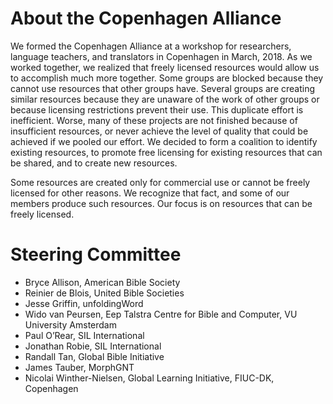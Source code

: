 # About the Copenhagen Alliance

We formed the Copenhagen Alliance at a workshop for researchers, language teachers, and translators in Copenhagen in March, 2018.  As we worked together, we realized that freely licensed resources would allow us to accomplish much more together. Some groups are blocked because they cannot use resources that other groups have. Several groups are creating similar resources because they are unaware of the work of other groups or because licensing restrictions prevent their use. This duplicate effort is inefficient.  Worse, many of these projects are not finished because of insufficient resources, or never achieve the level of quality that could be achieved if we pooled our effort.  We decided to form a coalition to identify existing resources, to promote free licensing for existing resources that can be shared, and to create new resources.

Some resources are created only for commercial use or cannot be freely licensed for other reasons.  We recognize that fact, and some of our members produce such resources. Our focus is on resources that can be freely licensed.

# Steering Committee

- Bryce Allison, American Bible Society
- Reinier de Blois, United Bible Societies
- Jesse Griffin, unfoldingWord
- Wido van Peursen, Eep Talstra Centre for Bible and Computer, VU University Amsterdam
- Paul O’Rear, SIL International
- Jonathan Robie, SIL International
- Randall Tan, Global Bible Initiative
- James Tauber, MorphGNT
- Nicolai Winther-Nielsen, Global Learning Initiative, FIUC-DK, Copenhagen
